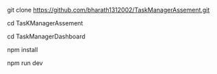 git clone https://github.com/bharath1312002/TaskManagerAssement.git

cd TasKManagerAssement

cd TaskManagerDashboard

npm install 

npm run dev
